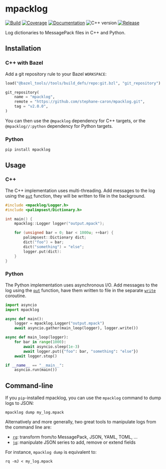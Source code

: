 # mpacklog

[![Build](https://img.shields.io/github/actions/workflow/status/stephane-caron/mpacklog/bazel.yml?branch=main)](https://github.com/stephane-caron/mpacklog/actions)
[![Coverage](https://coveralls.io/repos/github/stephane-caron/mpacklog/badge.svg?branch=main)](https://coveralls.io/github/stephane-caron/mpacklog?branch=main)
[![Documentation](https://img.shields.io/badge/docs-online-brightgreen?logo=read-the-docs&style=flat)](https://scaron.info/doc/mpacklog/)
![C++ version](https://img.shields.io/badge/C++-17/20-blue.svg?style=flat)
[![Release](https://img.shields.io/github/v/release/stephane-caron/mpacklog.svg?sort=semver)](https://github.com/stephane-caron/mpacklog/releases)

Log dictionaries to MessagePack files in C++ and Python.

## Installation

### C++ with Bazel

Add a git repository rule to your Bazel ``WORKSPACE``:

```python
load("@bazel_tools//tools/build_defs/repo:git.bzl", "git_repository")

git_repository(
    name = "mpacklog",
    remote = "https://github.com/stephane-caron/mpacklog.git",
    tag = "v2.0.0",
)
```

You can then use the ``@mpacklog`` dependency for C++ targets, or the
``@mpacklog//:python`` dependency for Python targets.

### Python

```console
pip install mpacklog
```

## Usage

### C++

The C++ implementation uses multi-threading. Add messages to the log using the [`put`](https://scaron.info/doc/mpacklog/classmpacklog_1_1Logger.html#af0c278a990b1275b306e89013bb1fac6) function, they will be written to file in the background.

```cpp
#include <mpacklog/Logger.h>
#include <palimpsest/Dictionary.h>

int main() {
    mpacklog::Logger logger("output.mpack");

    for (unsigned bar = 0; bar < 1000u; ++bar) {
        palimpsest::Dictionary dict;
        dict("foo") = bar;
        dict("something") = "else";
        logger.put(dict):
    }
}
```

### Python

The Python implementation uses asynchronous I/O. Add messages to the log using the [`put`](https://scaron.info/doc/mpacklog/classmpacklog_1_1mpacklog_1_1python_1_1logger_1_1Logger.html#aa0f928ac07280acd132627d8545a7e18) function, have them written to file in the separate [`write`](https://scaron.info/doc/mpacklog/classmpacklog_1_1mpacklog_1_1python_1_1logger_1_1Logger.html#acbea9c05c465423efc3f38a25ed699d2) coroutine.

```python
import asyncio
import mpacklog

async def main():
    logger = mpacklog.Logger("output.mpack")
    await asyncio.gather(main_loop(logger), logger.write())

async def main_loop(logger):
    for bar in range(1000):
        await asyncio.sleep(1e-3)
        await logger.put({"foo": bar, "something": "else"})
    await logger.stop()

if __name__ == "__main__":
    asyncio.run(main())
```

## Command-line

If you ``pip``-installed mpacklog, you can use the ``mpacklog`` command to dump logs to JSON:

```console
mpacklog dump my_log.mpack
```

Alternatively and more generally, two great tools to manipulate logs from the command line are:

* [`rq`](https://github.com/dflemstr/rq): transform from/to MessagePack, JSON, YAML, TOML, ...
* [`jq`](https://github.com/stedolan/jq): manipulate JSON series to add, remove or extend fields

For instance, ``mpacklog dump`` is equivalent to:

```console
rq -mJ < my_log.mpack
```
